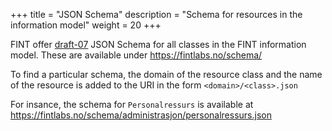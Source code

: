 +++
title = "JSON Schema"
description = "Schema for resources in the information model"
weight = 20
+++

FINT offer [draft-07](https://json-schema.org/specification.html) JSON Schema for all classes in the FINT information model.  These are available under https://fintlabs.no/schema/

To find a particular schema, the domain of the resource class and the name of the resource is added to the URI in the form `<domain>/<class>.json`

For insance, the schema for `Personalressurs` is available at https://fintlabs.no/schema/administrasjon/personalressurs.json


